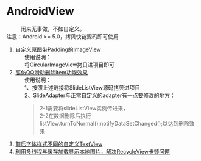 # AndroidView



闲来无事做，不如自定义。
</br>
注意：Android >= 5.0，拷贝快链源码即可使用
<ol>
	<li>
		<a href="https://github.com/jiarWang/AndroidView/blob/master/MyCircleImgView/app/src/main/java/com/student0/www/mycircleimgview/CircularImageView.java">自定义原图带Padding的ImageView</a>
		<ul style="list-style-type:none">
		使用说明：
		<li>将CircularImageView拷贝进项目即可</li>
	</ul>
</li>
	<li><a href="https://github.com/jiarWang/AndroidView/blob/master/SlideListView_4_28/app/src/main/java/com/student0/www/slidelistview_4_28/SlideListView.java">高仿QQ滑动删除item功能效果</a>
		<ul style="list-style-type:none">
			使用说明：
			<li>1、按照上述链接将SlideListView源码拷贝进项目</li>
			<li>2、SlideAdapter与正常自定义的adapter有一点要修改的地方：
				<br/><blockquote>2-1需要将slideListView实例传进来， 
				<br/>2-2在数据删除后执行listView.turnToNormal();notifyDataSetChanged();以达到删除效果</li>
</ul></li>
	<li><a href="https://github.com/jiarWang/AndroidView/tree/master/DiffSizeTextView">前后字体样式不同的自定义TextView</a></li>
	<li><a href="https://github.com/jiarWang/AndroidView/tree/master/LocalImage">利用多线程与缓存加载显示本地图片，解决RecycleView卡顿问题</a></li>
	</ol>
<style type="text/css">
p {text-indent: 1cm}
</style>